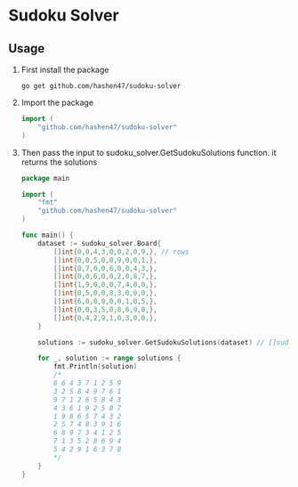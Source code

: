 # Sudoku Solver


## Usage

1. First install the package 

    ```
    go get github.com/hashen47/sudoku-solver
    ```

2. Import the package 
    ```go
    import (
        "github.com/hashen47/sudoku-solver"
    )
    ```

3. Then pass the input to sudoku_solver.GetSudokuSolutions function. it returns the solutions

    ```go
    package main

    import (
        "fmt"
        "github.com/hashen47/sudoku-solver"
    )

    func main() {
        dataset := sudoku_solver.Board{
            []int{0,0,4,3,0,0,2,0,9,}, // rows
            []int{0,0,5,0,0,9,0,0,1,},
            []int{0,7,0,0,6,0,0,4,3,},
            []int{0,0,6,0,0,2,0,8,7,},
            []int{1,9,0,0,0,7,4,0,0,},
            []int{0,5,0,0,8,3,0,0,0,},
            []int{6,0,0,0,0,0,1,0,5,},
            []int{0,0,3,5,0,8,6,9,0,},
            []int{0,4,2,9,1,0,3,0,0,},
        }

        solutions := sudoku_solver.GetSudokuSolutions(dataset) // []sudoku_solver.Board

        for _, solution := range solutions {
            fmt.Println(solution)
            /*
            8 6 4 3 7 1 2 5 9
            3 2 5 8 4 9 7 6 1
            9 7 1 2 6 5 8 4 3
            4 3 6 1 9 2 5 8 7
            1 9 8 6 5 7 4 3 2
            2 5 7 4 8 3 9 1 6
            6 8 9 7 3 4 1 2 5
            7 1 3 5 2 8 6 9 4
            5 4 2 9 1 6 3 7 8
            */
        }
    }
    ```

